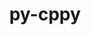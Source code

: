---
title: "py-cppy"
layout: cache
categories: [package, develop-2023-11-19]
meta: {"versions": ["1.2.1"], "compilers": ["apple-clang@=15.0.0", "gcc@=11.1.0", "gcc@=11.3.0", "gcc@=11.4.0", "gcc@=7.5.0", "gcc@=9.4.0", "oneapi@=2023.2.0"], "oss": ["ubuntu18.04", "ubuntu20.04", "ubuntu22.04", "ventura"], "platforms": ["darwin", "linux"], "targets": ["aarch64", "neoverse_v1", "ppc64le", "x86_64_v3"], "stacks": ["data-vis-sdk", "e4s", "e4s-neoverse_v1", "e4s-oneapi", "e4s-power", "e4s-rocm-external", "ml-darwin-aarch64-mps", "ml-linux-x86_64-cpu", "ml-linux-x86_64-cuda", "radiuss", "root"], "num_specs": 14, "num_specs_by_stack": {"ml-darwin-aarch64-mps": 1, "root": 14, "radiuss": 1, "e4s-neoverse_v1": 2, "e4s-power": 2, "data-vis-sdk": 1, "e4s-rocm-external": 1, "e4s": 3, "e4s-oneapi": 3, "ml-linux-x86_64-cuda": 1, "ml-linux-x86_64-cpu": 1}}
spec_details: [{"hash": "klskm7obsbmsqjwt2omnp6d7x737poz6", "compiler": "apple-clang@=15.0.0", "versions": ["1.2.1"], "os": "ventura", "platform": "darwin", "target": "aarch64", "variants": ["build_system=python_pip"], "stacks": ["ml-darwin-aarch64-mps", "root"], "size": "-", "tarball": "https://binaries.spack.io/releases/develop-2023-11-19/build_cache/darwin-ventura-aarch64/apple-clang-15.0.0/py-cppy-1.2.1/darwin-ventura-aarch64-apple-clang-15.0.0-py-cppy-1.2.1-klskm7obsbmsqjwt2omnp6d7x737poz6.spack"}, {"hash": "gzd4qoba6jyrcvogd2n2ibr3k3djgf6p", "compiler": "gcc@=7.5.0", "versions": ["1.2.1"], "os": "ubuntu18.04", "platform": "linux", "target": "x86_64_v3", "variants": ["build_system=python_pip"], "stacks": ["radiuss", "root"], "size": "-", "tarball": "https://binaries.spack.io/releases/develop-2023-11-19/build_cache/linux-ubuntu18.04-x86_64_v3/gcc-7.5.0/py-cppy-1.2.1/linux-ubuntu18.04-x86_64_v3-gcc-7.5.0-py-cppy-1.2.1-gzd4qoba6jyrcvogd2n2ibr3k3djgf6p.spack"}, {"hash": "odofjuo7sfgxx3wgk7c4thmqxzfp7zam", "compiler": "gcc@=11.4.0", "versions": ["1.2.1"], "os": "ubuntu20.04", "platform": "linux", "target": "neoverse_v1", "variants": ["build_system=python_pip"], "stacks": ["e4s-neoverse_v1", "root"], "size": "-", "tarball": "https://binaries.spack.io/releases/develop-2023-11-19/build_cache/linux-ubuntu20.04-neoverse_v1/gcc-11.4.0/py-cppy-1.2.1/linux-ubuntu20.04-neoverse_v1-gcc-11.4.0-py-cppy-1.2.1-odofjuo7sfgxx3wgk7c4thmqxzfp7zam.spack"}, {"hash": "h3gyzpp35fzmp3tjk7jrzcussdqiwy3p", "compiler": "gcc@=11.4.0", "versions": ["1.2.1"], "os": "ubuntu20.04", "platform": "linux", "target": "neoverse_v1", "variants": ["build_system=python_pip"], "stacks": ["e4s-neoverse_v1", "root"], "size": "-", "tarball": "https://binaries.spack.io/releases/develop-2023-11-19/build_cache/linux-ubuntu20.04-neoverse_v1/gcc-11.4.0/py-cppy-1.2.1/linux-ubuntu20.04-neoverse_v1-gcc-11.4.0-py-cppy-1.2.1-h3gyzpp35fzmp3tjk7jrzcussdqiwy3p.spack"}, {"hash": "lzbgxxzhef54d52skhi7ywpj4yekb6uk", "compiler": "gcc@=9.4.0", "versions": ["1.2.1"], "os": "ubuntu20.04", "platform": "linux", "target": "ppc64le", "variants": ["build_system=python_pip"], "stacks": ["root", "e4s-power"], "size": "-", "tarball": "https://binaries.spack.io/releases/develop-2023-11-19/build_cache/linux-ubuntu20.04-ppc64le/gcc-9.4.0/py-cppy-1.2.1/linux-ubuntu20.04-ppc64le-gcc-9.4.0-py-cppy-1.2.1-lzbgxxzhef54d52skhi7ywpj4yekb6uk.spack"}, {"hash": "ccjlhjvwazodnvlov2zbcwptlneurhyc", "compiler": "gcc@=9.4.0", "versions": ["1.2.1"], "os": "ubuntu20.04", "platform": "linux", "target": "ppc64le", "variants": ["build_system=python_pip"], "stacks": ["root", "e4s-power"], "size": "-", "tarball": "https://binaries.spack.io/releases/develop-2023-11-19/build_cache/linux-ubuntu20.04-ppc64le/gcc-9.4.0/py-cppy-1.2.1/linux-ubuntu20.04-ppc64le-gcc-9.4.0-py-cppy-1.2.1-ccjlhjvwazodnvlov2zbcwptlneurhyc.spack"}, {"hash": "k6htgxpux6ovckzizncgfbu6rgfb5v6k", "compiler": "gcc@=11.1.0", "versions": ["1.2.1"], "os": "ubuntu20.04", "platform": "linux", "target": "x86_64_v3", "variants": ["build_system=python_pip"], "stacks": ["root", "data-vis-sdk"], "size": "-", "tarball": "https://binaries.spack.io/releases/develop-2023-11-19/build_cache/linux-ubuntu20.04-x86_64_v3/gcc-11.1.0/py-cppy-1.2.1/linux-ubuntu20.04-x86_64_v3-gcc-11.1.0-py-cppy-1.2.1-k6htgxpux6ovckzizncgfbu6rgfb5v6k.spack"}, {"hash": "mxzzthzpsbw5ulacf3ory3jdpuwegp5b", "compiler": "gcc@=11.4.0", "versions": ["1.2.1"], "os": "ubuntu20.04", "platform": "linux", "target": "x86_64_v3", "variants": ["build_system=python_pip"], "stacks": ["root", "e4s-rocm-external", "e4s"], "size": "-", "tarball": "https://binaries.spack.io/releases/develop-2023-11-19/build_cache/linux-ubuntu20.04-x86_64_v3/gcc-11.4.0/py-cppy-1.2.1/linux-ubuntu20.04-x86_64_v3-gcc-11.4.0-py-cppy-1.2.1-mxzzthzpsbw5ulacf3ory3jdpuwegp5b.spack"}, {"hash": "vvojzn35zbyec4r76bbingidyqsagau2", "compiler": "gcc@=11.4.0", "versions": ["1.2.1"], "os": "ubuntu20.04", "platform": "linux", "target": "x86_64_v3", "variants": ["build_system=python_pip"], "stacks": ["root", "e4s"], "size": "-", "tarball": "https://binaries.spack.io/releases/develop-2023-11-19/build_cache/linux-ubuntu20.04-x86_64_v3/gcc-11.4.0/py-cppy-1.2.1/linux-ubuntu20.04-x86_64_v3-gcc-11.4.0-py-cppy-1.2.1-vvojzn35zbyec4r76bbingidyqsagau2.spack"}, {"hash": "swfzs75iexjsfh53qmdhb65zoybyn2p2", "compiler": "gcc@=11.4.0", "versions": ["1.2.1"], "os": "ubuntu20.04", "platform": "linux", "target": "x86_64_v3", "variants": ["build_system=python_pip"], "stacks": ["root", "e4s"], "size": "-", "tarball": "https://binaries.spack.io/releases/develop-2023-11-19/build_cache/linux-ubuntu20.04-x86_64_v3/gcc-11.4.0/py-cppy-1.2.1/linux-ubuntu20.04-x86_64_v3-gcc-11.4.0-py-cppy-1.2.1-swfzs75iexjsfh53qmdhb65zoybyn2p2.spack"}, {"hash": "ewt2xzai5m6vhwbj766a7uycgzvhaqrz", "compiler": "oneapi@=2023.2.0", "versions": ["1.2.1"], "os": "ubuntu20.04", "platform": "linux", "target": "x86_64_v3", "variants": ["build_system=python_pip"], "stacks": ["root", "e4s-oneapi"], "size": "-", "tarball": "https://binaries.spack.io/releases/develop-2023-11-19/build_cache/linux-ubuntu20.04-x86_64_v3/oneapi-2023.2.0/py-cppy-1.2.1/linux-ubuntu20.04-x86_64_v3-oneapi-2023.2.0-py-cppy-1.2.1-ewt2xzai5m6vhwbj766a7uycgzvhaqrz.spack"}, {"hash": "5r73ivq4yyika3svxicyis66zmce7ukq", "compiler": "oneapi@=2023.2.0", "versions": ["1.2.1"], "os": "ubuntu20.04", "platform": "linux", "target": "x86_64_v3", "variants": ["build_system=python_pip"], "stacks": ["root", "e4s-oneapi"], "size": "-", "tarball": "https://binaries.spack.io/releases/develop-2023-11-19/build_cache/linux-ubuntu20.04-x86_64_v3/oneapi-2023.2.0/py-cppy-1.2.1/linux-ubuntu20.04-x86_64_v3-oneapi-2023.2.0-py-cppy-1.2.1-5r73ivq4yyika3svxicyis66zmce7ukq.spack"}, {"hash": "4gyvupg45dqh7aqqymqmtjshqobmxbw6", "compiler": "oneapi@=2023.2.0", "versions": ["1.2.1"], "os": "ubuntu20.04", "platform": "linux", "target": "x86_64_v3", "variants": ["build_system=python_pip"], "stacks": ["root", "e4s-oneapi"], "size": "-", "tarball": "https://binaries.spack.io/releases/develop-2023-11-19/build_cache/linux-ubuntu20.04-x86_64_v3/oneapi-2023.2.0/py-cppy-1.2.1/linux-ubuntu20.04-x86_64_v3-oneapi-2023.2.0-py-cppy-1.2.1-4gyvupg45dqh7aqqymqmtjshqobmxbw6.spack"}, {"hash": "hn5iv7jfd4wvunkqtpm45nc7nlqffgf4", "compiler": "gcc@=11.3.0", "versions": ["1.2.1"], "os": "ubuntu22.04", "platform": "linux", "target": "x86_64_v3", "variants": ["build_system=python_pip"], "stacks": ["ml-linux-x86_64-cuda", "root", "ml-linux-x86_64-cpu"], "size": "-", "tarball": "https://binaries.spack.io/releases/develop-2023-11-19/build_cache/linux-ubuntu22.04-x86_64_v3/gcc-11.3.0/py-cppy-1.2.1/linux-ubuntu22.04-x86_64_v3-gcc-11.3.0-py-cppy-1.2.1-hn5iv7jfd4wvunkqtpm45nc7nlqffgf4.spack"}]
---